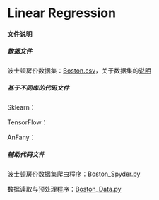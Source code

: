  # Linear Regression

 
 #### 文件说明
 
 ##### 数据文件
 
 波士顿房价数据集：[Boston.csv](https://github.com/Anfany/Machine-Learning-for-Beginner-by-Python3/blob/master/Linear%20Regression/Boston.csv)，关于数据集的[说明](http://lib.stat.cmu.edu/datasets/boston)
 
 ##### 基于不同库的代码文件
 
 Sklearn：
 
 TensorFlow：
 
 AnFany：
 
 ##### 辅助代码文件
 
 波士顿房价数据集爬虫程序：[Boston_Spyder.py](https://github.com/Anfany/Machine-Learning-for-Beginner-by-Python3/blob/master/Linear%20Regression/Boston_Spyder.py)
 
 数据读取与预处理程序：[Boston_Data.py](https://github.com/Anfany/Machine-Learning-for-Beginner-by-Python3/blob/master/Linear%20Regression/Boston_Data.py)
 
 
 
 
